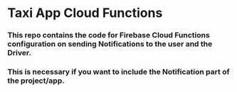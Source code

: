# Taxi App Cloud Functions

### This repo contains the code for Firebase Cloud Functions configuration on sending Notifications to the user and the Driver.
### This is necessary if you want to include the Notification part of the project/app.

